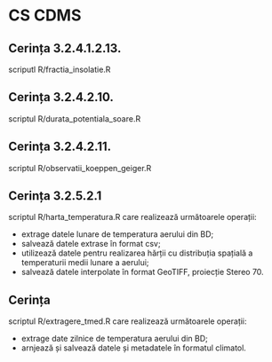 # CS CDMS

## Cerința 3.2.4.1.2.13.

scriputl R/fractia_insolatie.R

## Cerința 3.2.4.2.10.

scriptul R/durata_potentiala_soare.R

## Cerința 3.2.4.2.11.

scriptul R/observatii_koeppen_geiger.R

## Cerința 3.2.5.2.1

scriptul R/harta_temperatura.R care realizează următoarele operații:

- extrage datele lunare de temperatura aerului din BD;
- salvează datele extrase în format csv;
- utilizează datele pentru realizarea hărții cu distribuția spațială a temperaturii medii lunare a aerului;
- salvează datele interpolate în format GeoTIFF, proiecție Stereo 70.

## Cerința 

scriptul R/extragere_tmed.R care realizează următoarele operații:

- extrage date zilnice de temperatura aerului din BD;
- arnjează și salvează datele și metadatele în formatul climatol.
